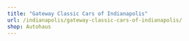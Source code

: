 ```yaml
---
title: "Gateway Classic Cars of Indianapolis"
url: /indianapolis/gateway-classic-cars-of-indianapolis/
shop: Autohaus
---
```

